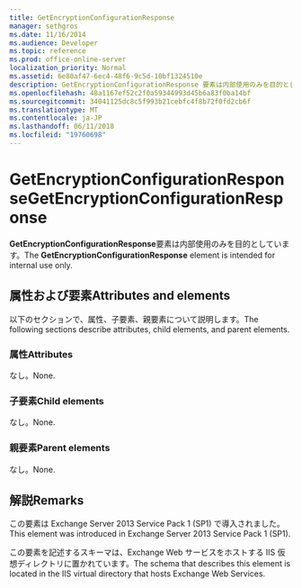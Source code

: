 ```yaml
---
title: GetEncryptionConfigurationResponse
manager: sethgros
ms.date: 11/16/2014
ms.audience: Developer
ms.topic: reference
ms.prod: office-online-server
localization_priority: Normal
ms.assetid: 6e80af47-6ec4-48f6-9c5d-10bf1324510e
description: GetEncryptionConfigurationResponse 要素は内部使用のみを目的としています。
ms.openlocfilehash: 48a1167ef52c2f0a59344993d45b6a83f0ba14bf
ms.sourcegitcommit: 34041125dc8c5f993b21cebfc4f8b72f0fd2cb6f
ms.translationtype: MT
ms.contentlocale: ja-JP
ms.lasthandoff: 06/11/2018
ms.locfileid: "19760698"
---
```

# <a name="getencryptionconfigurationresponse"></a><span data-ttu-id="d7fd4-103">GetEncryptionConfigurationResponse</span><span class="sxs-lookup"><span data-stu-id="d7fd4-103">GetEncryptionConfigurationResponse</span></span>

<span data-ttu-id="d7fd4-104">**GetEncryptionConfigurationResponse**要素は内部使用のみを目的としています。</span><span class="sxs-lookup"><span data-stu-id="d7fd4-104">The **GetEncryptionConfigurationResponse** element is intended for internal use only.</span></span> 

## <a name="attributes-and-elements"></a><span data-ttu-id="d7fd4-105">属性および要素</span><span class="sxs-lookup"><span data-stu-id="d7fd4-105">Attributes and elements</span></span>

<span data-ttu-id="d7fd4-106">以下のセクションで、属性、子要素、親要素について説明します。</span><span class="sxs-lookup"><span data-stu-id="d7fd4-106">The following sections describe attributes, child elements, and parent elements.</span></span>
  
### <a name="attributes"></a><span data-ttu-id="d7fd4-107">属性</span><span class="sxs-lookup"><span data-stu-id="d7fd4-107">Attributes</span></span>

<span data-ttu-id="d7fd4-108">なし。</span><span class="sxs-lookup"><span data-stu-id="d7fd4-108">None.</span></span>
  
### <a name="child-elements"></a><span data-ttu-id="d7fd4-109">子要素</span><span class="sxs-lookup"><span data-stu-id="d7fd4-109">Child elements</span></span>

<span data-ttu-id="d7fd4-110">なし。</span><span class="sxs-lookup"><span data-stu-id="d7fd4-110">None.</span></span>
  
### <a name="parent-elements"></a><span data-ttu-id="d7fd4-111">親要素</span><span class="sxs-lookup"><span data-stu-id="d7fd4-111">Parent elements</span></span>

<span data-ttu-id="d7fd4-112">なし。</span><span class="sxs-lookup"><span data-stu-id="d7fd4-112">None.</span></span>
  
## <a name="remarks"></a><span data-ttu-id="d7fd4-113">解説</span><span class="sxs-lookup"><span data-stu-id="d7fd4-113">Remarks</span></span>

<span data-ttu-id="d7fd4-114">この要素は Exchange Server 2013 Service Pack 1 (SP1) で導入されました。</span><span class="sxs-lookup"><span data-stu-id="d7fd4-114">This element was introduced in Exchange Server 2013 Service Pack 1 (SP1).</span></span>
  
<span data-ttu-id="d7fd4-115">この要素を記述するスキーマは、Exchange Web サービスをホストする IIS 仮想ディレクトリに置かれています。</span><span class="sxs-lookup"><span data-stu-id="d7fd4-115">The schema that describes this element is located in the IIS virtual directory that hosts Exchange Web Services.</span></span>
  

